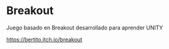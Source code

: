 # Breakout

Juego basado en Breakout desarrollado para aprender UNITY 

https://bertito.itch.io/breakout
